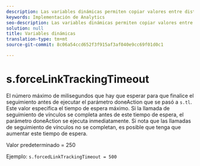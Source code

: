 ```yaml
---
description: Las variables dinámicas permiten copiar valores entre distintas variables sin necesidad de escribir varias veces los valores completos en las solicitudes de imagen del sitio.
keywords: Implementación de Analytics
seo-description: Las variables dinámicas permiten copiar valores entre distintas variables sin necesidad de escribir varias veces los valores completos en las solicitudes de imagen del sitio.
solution: null
title: Variables dinámicas
translation-type: tm+mt
source-git-commit: 8c06a54ccd652f3f915af3af040e9cc69f01d0c1

---
```




# s.forceLinkTrackingTimeout

El número máximo de milisegundos que hay que esperar para que finalice el seguimiento antes de ejecutar el parámetro doneAction que se pasó a `s.tl`. Este valor especifica el tiempo de espera máximo. Si la llamada de seguimiento de vínculos se completa antes de este tiempo de espera, el parámetro doneAction se ejecuta inmediatamente. Si nota que las llamadas de seguimiento de vínculos no se completan, es posible que tenga que aumentar este tiempo de espera.

Valor predeterminado = 250

Ejemplo: `s.forcedLinkTrackingTimeout = 500`
